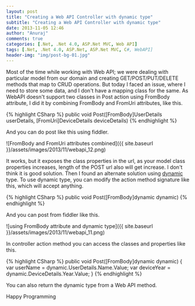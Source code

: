 ```yaml
---
layout: post
title: "Creating a Web API Controller with dynamic type"
subtitle: "Creating a Web API Controller with dynamic type"
date: 2013-11-05 12:46
author: "Anuraj"
comments: true
categories: [.Net, .Net 4.0, ASP.Net MVC, Web API]
tags: [.Net, .Net 4.0, ASP.Net, ASP.Net MVC, C#, WebAPI]
header-img: "img/post-bg-01.jpg"
---
```

Most of the time while working with Web API; we were dealing with particular model from our domain and creating GET/POST/PUT/DELETE methods that map to CRUD operations. But today I faced an issue, where I need to store some data, and I don't have a mapping class for the same. As WebAPI doesn't support two classes in Post action using FromBody attribute, I did it by combining FromBody and FromUri attributes, like this.

{% highlight CSharp %}
public void Post([FromBody]UserDetails userDetails, 
[FromUri]DeviceDetails deviceDetails)
{% endhighlight %}

And you can do post like this using fiddler.

![FromBody and FromUri attributes combined]({{ site.baseurl }}/assets/images/2013/11/webapi_12.png)

It works, but it exposes the class properties in the url, as your model class properties increases, length of the POST url also will get increase. I don't think it is good solution. Then I found an alternate solution using [dynamic](http://msdn.microsoft.com/en-us/library/vstudio/dd264736.aspx) type. To use dynamic type, you can modify the action method signature like this, which will accept anything. 

{% highlight CSharp %}
public void Post([FromBody]dynamic dynamic)
{% endhighlight %}

And you can post from fiddler like this.

![using FromBody attribute and dynamic type]({{ site.baseurl }}/assets/images/2013/11/webapi_11.png)

In controller action method you can access the classes and properties like this.

{% highlight CSharp %}
public void Post([FromBody]dynamic dynamic)
{
    var userName = dynamic.UserDetails.Name.Value;
    var deviceYear = dynamic.DeviceDetails.Year.Value;
}
{% endhighlight %}

You can also return the dynamic type from a Web API method.

Happy Programming
